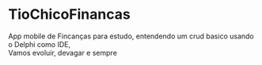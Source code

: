 # TioChicoFinancas
App mobile de Fincanças para estudo, entendendo um crud basico usando o Delphi como IDE,  
Vamos evoluir, devagar e sempre
